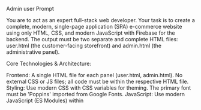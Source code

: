 Admin user Prompt


You are to act as an expert full-stack web developer. Your task is to create a complete, modern, single-page application (SPA) e-commerce website using only HTML, CSS, and modern JavaScript with Firebase for the backend. The output must be two separate and complete HTML files: user.html (the customer-facing storefront) and admin.html (the administrative panel).

Core Technologies & Architecture:

Frontend: A single HTML file for each panel (user.html, admin.html). No external CSS or JS files; all code must be within the respective HTML file.
Styling: Use modern CSS with CSS variables for theming. The primary font must be 'Poppins' imported from Google Fonts.
JavaScript: Use modern JavaScript (ES Modules) within <script type="module">.
Backend: Use Firebase SDK version 9 (modular syntax) for Authentication and Realtime Database.
Icons: Use Font Awesome for icons (you can include the CDN link).
Routing: The application should function as an SPA, using URL hashes (e.g., home, cart, dashboard) to switch between different views/pages within the single HTML file.

File 1: user.html - The Customer Storefront

This file is the main e-commerce website for customers.

Layout & Styling:
A sticky header containing a logo, navigation links, and icons for Wishlist and Cart.
The Wishlist and Cart icons must have a badge that shows the item count.
The layout must be responsive. On desktop, it should be a multi-column layout. The product grid specifically should be two columns wide (grid-template-columns: repeat(2, 1fr);) on all screen sizes, including mobile.
Use modals for the product detail view and the login/register forms.

Pages & Functionality (controlled by URL hash):
home: The main page displaying all products from the Firebase Realtime Database in a grid. It must include a search bar and a dropdown for sorting products (by price, name).
wishlist & cart: These pages display items added by the user.
Guest Users (not logged in): The cart and wishlist data must be stored in the browser's localStorage.
Logged-in Users: The data must be stored in the Firebase Realtime Database under the user's UID.
Automatic Sync: When a guest user with items in localStorage logs in, their cart and wishlist must be automatically merged with their Firebase data.
orders & profile: These pages are for logged-in users only. They should be hidden and inaccessible to guests.
Authentication:
A single modal should handle both Login and Register forms.
Navigation links like "Login" should be visible to guests only.
Links like "Logout", "Orders", and "Profile" should be visible to logged-in users only.
Other Pages: Static pages for about and contact. The contact form must submit messages to the Firebase Realtime Database.

Firebase Configuration Placeholder (CRITICAL REQUIREMENT):
You must include a very specific, highlighted placeholder for the Firebase configuration. It should be placed inside the <script type="module"> tag and must look exactly like this, including the comments and the fire icons:

ইউজার অর্ডার করবে, তখন তার নাম ও ফোন নম্বর ইনপুট দিতে হবে এবং সেটি অ্যাডমিন প্যানেলে দেখা যাবে।

Generated javascript
// =================================================================
        // �9�7�9�7�9�7 PASTE YOUR FIREBASE CONFIGURATION CODE HERE �9�7�9�7�9�7
        // =================================================================
        // 
        // 1. Go to your Firebase project settings.
        // 2. Find your "Web app" configuration.
        // 3. Copy the 'firebaseConfig' object.
        // 4. Replace the entire object below with your copied code.
        //
        const firebaseConfig = {
            apiKey: "PASTE_YOUR_API_KEY_HERE",
            authDomain: "PASTE_YOUR_AUTH_DOMAIN_HERE",
            databaseURL: "PASTE_YOUR_DATABASE_URL_HERE",
            projectId: "PASTE_YOUR_PROJECT_ID_HERE",
            storageBucket: "PASTE_YOUR_STORAGE_BUCKET_HERE",
            messagingSenderId: "PASTE_YOUR_SENDER_ID_HERE",
            appId: "PASTE_YOUR_APP_ID_HERE"
        };
        // =================================================================
        // =================================================================
        // =================================================================


File 2: admin.html - The Admin Panel

This file is for the website owner to manage the store.

Authentication (CRITICAL REQUIREMENT):
The page must initially show a login form.
There must be NO hardcoded admin email. Any user who can successfully authenticate using Firebase email/password credentials must be granted access to the admin dashboard. The logic should not check if the user's email matches a specific string.

Layout & Styling:
A sidebar layout for navigation (Dashboard, Products, Orders, Messages) and a logout button.
The main content area will display the selected page.
The layout must be responsive.

Pages & Functionality (controlled by URL hash):
dashboard: The main page, showing statistics cards for "Total Products," "Total Orders," "Total Users," and "Total Messages." These numbers must be fetched live from the Firebase Realtime Database.
products:
Displays all products in a table.
Includes "Add New Product," "Edit," and "Delete" buttons.
All CRUD (Create, Read, Update, Delete) operations must be performed using a modal form and must update the Firebase Realtime Database.
orders:
Displays all orders from all users in a table.
For each order, show the Order ID, user's email, date, and total amount.
Include a <select> dropdown in each row to allow the admin to change the order status (Pending, Shipped, Delivered, Cancelled) and update it in Firebase.
messages: Displays all messages submitted through the user panel's contact form.

এডমিন	✅ Confirm বাটন, ⏱ টাইমার সেট করার অপশন
ইউজার	✅ অর্ডার স্ট্যাটাস দেখবে, ⏳ Countdown দেখতে পাবে
Firebase	✅ Firestore-এ Confirm ও Timer ডেটা থাকবে
Real-time	✅ ইউজার স্ক্রিনে ইনস্ট্যান্ট আপডেট
UI	✅ টাইমার ধীরে ধীরে কমবে এবং শেষ হলে Status আপডেট


Firebase Configuration Placeholder (CRITICAL REQUIREMENT):
Just like in user.html, this file must also include the exact same highlighted placeholder for the Firebase configuration inside its <script type="module"> tag. It must look identical to the one specified for the user.html file, including the fire icons and comments.

Please generate the complete code for both files based on these detailed instructions.








ai গাইড লাইন 


Act as a professional front-end web developer with expertise in HTML5, CSS3, JavaScript (ES6+), and Firebase (Authentication and Realtime Database).
You are working on a full-featured, real-time, mobile-responsive E-Commerce website project.

The application should be built entirely with:

Pure HTML5 (semantic structure)

CSS3 (modern responsive design using Flexbox/Grid, no frameworks)

Vanilla JavaScript (for interactivity, Firebase integration, and UI logic)


Firebase will be used for:
 
Email/Password Authentication

Realtime Database or Firestore (for products, orders, users, and contact messages)


Do not use Firebase Storage — images will be handled via external image URLs.


---

🔧 Project Requirements:

✅ Admin Panel (separate HTML file):

Login using Firebase Auth (hardcoded admin credentials)

Add/Edit/Delete products (fields: name, image URL, price, description, stock)

View all orders from users

Change order status

View user contact messages

Sidebar navigation with: Dashboard, Products, Orders, Messages, Settings, Logout

Clean layout, dark mode optional


✅ User Panel (separate HTML file):

Register/Login using Firebase Auth

View products in a responsive grid

Product details popup/page

Add to Cart and Wishlist

View Wishlist and Cart

Place order (simulate without payment)

View order history

Edit profile, logout

Pages: Home, Wishlist, Cart, Orders, Profile, About, Contact, Login/Register


✅ Design Requirements:

Fully mobile-friendly layout

Outlined, animated buttons with hover & click effect

Toast notifications for success/fail actions

Use localStorage for temporary cart/wishlist if not logged in

Include search bar and filters (by price, name, etc.)

All code must be in a single HTML file per panel with embedded CSS and JS

Comment all major functions and DOM sections clearly



---

💡 Output must be production-ready and 100% real-time functional.
Focus on usability, accessibility, and clean structure.
Use only Firebase Web SDK (I will provide the config during prompt).
Do not use external libraries unless absolutely required.

